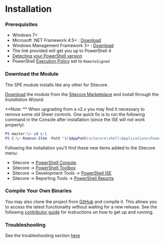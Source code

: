# Installation

### Prerequisites

* Windows 7+
* Microsoft .NET Framework 4.5+ : [Download][2]  
* Windows Management Framework 3+ : [Download][3]
 * The link provided will get you up to PowerShell 4
 * [Detecting your PowerShell version][7]
* PowerShell [Execution Policy][8] set to `RemoteSigned`


### Download the Module

The SPE module installs like any other for Sitecore. 

[Download][1] the module from the [Sitecore Marketplace][4] and install through the _Installation Wizard_.

**Note: ** When upgrading from a v2.x you may find it necessary to remove some old Sheer controls. One quick fix is to run the following command in the Console after installation (since the ISE will not work properly).

```powershell
PS master:\> cd c:\
PS C:\> Remove-Item -Path "$($AppPath)sitecore\shell\Applications\PowerShell" -Recurse
```

Following the installation you'll find these new items added to the Sitecore menu:
* Sitecore -> [PowerShell Console](console.md)
* Sitecore -> [PowerShell Toolbox](toolbox.md)
* Sitecore -> Development Tools -> [PowerShell ISE](scripting.md)
* Sitecore -> Reporting Tools -> [PowerShell Reports](reports.md)

### Compile Your Own Binaries

You may also clone the project from [GitHub][5] and compile it. This allows you to access the latest functionality without waiting for a new release. See the following [contributor guide](contributor-guide.md) for instructions on how to get up and running.

### Troubleshooting

See the troubleshooting section [here](troubleshooting.md)

[1]: https://marketplace.sitecore.net/Modules/Sitecore_PowerShell_console.aspx
[2]: http://www.microsoft.com/en-us/download/details.aspx?id=30653 "Link to version 4.5"
[3]: http://www.microsoft.com/en-us/download/details.aspx?id=40855 "Link to version 4"
[4]: https://marketplace.sitecore.net/
[5]: https://git.io/spe
[6]: #
[7]: http://stackoverflow.com/questions/1825585/determine-installed-powershell-version
[8]: https://technet.microsoft.com/en-us/library/ee176961.aspx